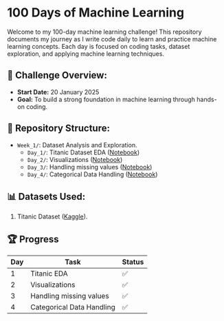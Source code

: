 # 100 Days of Machine Learning

Welcome to my 100-day machine learning challenge! This repository documents my journey as I write code daily to learn and practice machine learning concepts. Each day is focused on coding tasks, dataset exploration, and applying machine learning techniques.

## 🌟 Challenge Overview:
- **Start Date:** 20 January 2025
- **Goal:** To build a strong foundation in machine learning through hands-on coding.

## 📂 Repository Structure:
- `Week_1/`: Dataset Analysis and Exploration.
  - `Day_1/`: Titanic Dataset EDA ([Notebook](1-Day/main.ipynb))
  - `Day_2/`: Visualizations ([Notebook](2-Day/main.ipynb))
  - `Day_3/`: Handling missing values ([Notebook](3-Day/main.ipynb))
  - `Day_4/`: Categorical Data Handling ([Notebook](4-Day/main.ipynb))

## 📊 Datasets Used:
1. Titanic Dataset ([Kaggle](https://www.kaggle.com/c/titanic)).

## 🏆 Progress
| Day | Task                         | Status |
|-----|------------------------------|--------|
| 1   | Titanic EDA                  |   ✅   |
| 2   | Visualizations               |   ✅   |
| 3   | Handling missing values      |   ✅   |
| 4   | Categorical Data Handling    |   ✅   |